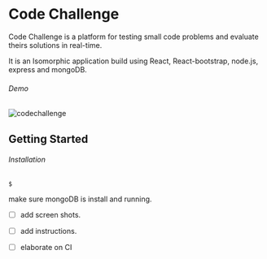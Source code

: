 # Code Challenge

Code Challenge is a platform for testing small code problems and evaluate theirs solutions
in real-time.

It is an Isomorphic application build using React, React-bootstrap, node.js, express and mongoDB.


###### Demo

![codechallenge](https://user-images.githubusercontent.com/22829270/39161998-327fedb6-4728-11e8-9ef7-5258024605db.gif)




## Getting Started

###### Installation
```
$
```





make sure mongoDB is install and running.




- [ ] add screen shots.
- [ ] add instructions.
- [ ] elaborate on CI


